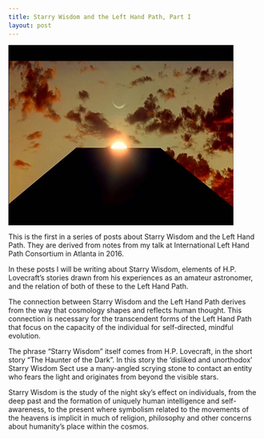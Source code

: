 ```yaml
---
title: Starry Wisdom and the Left Hand Path, Part I
layout: post
---
```


<img align=center src="/assets/images/starry-monolith.jpg">

This is the first in a series of posts about Starry Wisdom and the Left Hand Path. They are derived from notes from my talk at International Left Hand Path Consortium in Atlanta in 2016.

In these posts I will be writing about Starry Wisdom, elements of H.P. Lovecraft’s stories drawn from his experiences as an amateur astronomer, and the relation of both of these to the Left Hand Path.

The connection between Starry Wisdom and the Left Hand Path derives from the way that cosmology shapes and reflects human thought. This connection is necessary for the transcendent forms of the Left Hand Path that focus on the capacity of the individual for self-directed, mindful evolution.

The phrase “Starry Wisdom” itself comes from H.P. Lovecraft, in the short story “The Haunter of the Dark”. In this story the ‘disliked and unorthodox’ Starry Wisdom Sect use a many-angled scrying stone to contact an entity who fears the light and originates from beyond the visible stars.

Starry Wisdom is the study of the night sky’s effect on individuals, from the deep past and the formation of uniquely human intelligence and self-awareness, to the present where symbolism related to the movements of the heavens is implicit in much of religion, philosophy and other concerns about humanity’s place within the cosmos.
